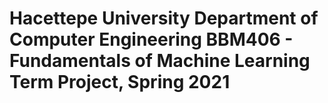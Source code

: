 # Hacettepe University Department of Computer Engineering BBM406 - Fundamentals of Machine Learning Term Project, Spring 2021

